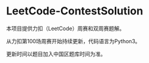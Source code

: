 # LeetCode-ContestSolution

本项目提供力扣（LeetCode）周赛和双周赛题解。

从力扣第100场周赛开始持续更新，代码语言为Python3。

更新时间以题目加入中国区题库时间为准。

